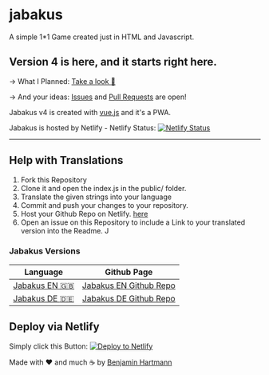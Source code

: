 # jabakus
A simple 1*1 Game created just in HTML and Javascript.

## Version 4 is here, and it starts right here.

-> What I Planned: [Take a look :eyes:](https://github.com/benjaminwolkchen/jabakus/projects/3)

-> And your ideas: [Issues](https://github.com/benjaminwolkchen/jabakus-de/issues) and [Pull Requests](https://github.com/benjaminwolkchen/jabakus-de/pulls) are open!


Jabakus v4 is created with [vue.js](https://vuejs.org/) and it's a PWA.

Jabakus is hosted by Netlify - Netlify Status: [![Netlify Status](https://api.netlify.com/api/v1/badges/6d62e6c6-9eff-461a-9ae0-977261eaa86d/deploy-status)](https://app.netlify.com/sites/jabakus-de/deploys)

* * *

## Help with Translations
1. Fork this Repository
2. Clone it and open the index.js in the public/ folder.
3. Translate the given strings into your language
4. Commit and push your changes to your repository.
5. Host your Github Repo on Netlify. [here](https://docs.netlify.com/site-deploys/create-deploys/#deploy-with-git)
6. Open an issue on this Repository to include a Link to your translated version into the Readme.
J
### Jabakus Versions
| Language       | Github Page           |
| ------------- |:-------------:|
| [Jabakus EN :uk:](https://jabakus-en.netlify.app/) | [Jabakus EN Github Repo](https://github.com/benjaminwolkchen/jabakus-en) |
|[Jabakus DE :de:](https://jabakus.netlify.app/)| [Jabakus DE Github Repo](https://github.com/benjaminwolkchen/jabakus-de) |

## Deploy via Netlify

Simply click this Button: [![Deploy to Netlify](https://www.netlify.com/img/deploy/button.svg)](https://app.netlify.com/start/deploy?repository=https://github.com/benjaminwolkchen/jabakus-de)




Made with ❤️ and much ☕ by [Benjamin Hartmann](https://awesomebible.de)
